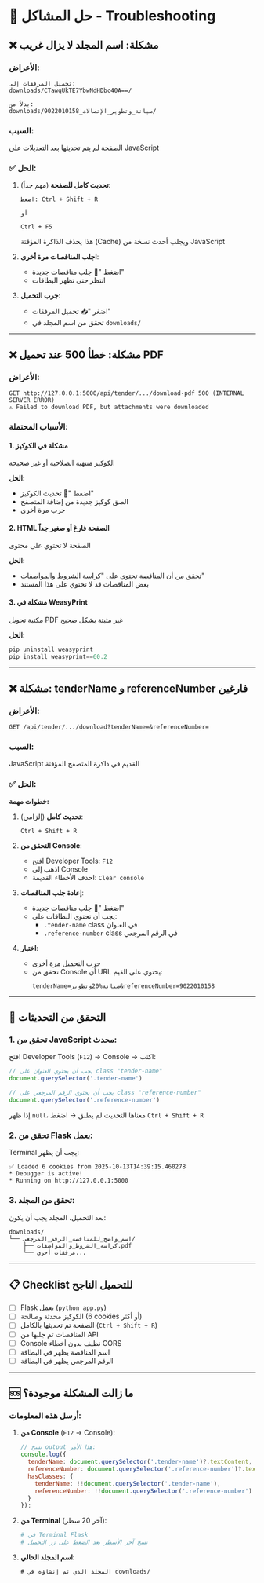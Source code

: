 # 🔧 حل المشاكل - Troubleshooting

## ❌ مشكلة: اسم المجلد لا يزال غريب

### الأعراض:
```
تحميل المرفقات إلى:
downloads/CTawqUkTE7YbwNdHDbc40A==/

بدلاً من:
downloads/صيانة_وتطوير_الإتصالات_9022010158/
```

### السبب:
الصفحة لم يتم تحديثها بعد التعديلات على JavaScript

### ✅ الحل:

1. **تحديث كامل للصفحة** (مهم جداً):
   ```
   اضغط: Ctrl + Shift + R
   
   أو
   
   Ctrl + F5
   ```
   هذا يحذف الذاكرة المؤقتة (Cache) ويجلب أحدث نسخة من JavaScript

2. **اجلب المناقصات مرة أخرى**:
   - اضغط "🔄 جلب مناقصات جديدة"
   - انتظر حتى تظهر البطاقات

3. **جرب التحميل**:
   - اضغر "📥 تحميل المرفقات"
   - تحقق من اسم المجلد في `downloads/`

---

## ❌ مشكلة: خطأ 500 عند تحميل PDF

### الأعراض:
```
GET http://127.0.0.1:5000/api/tender/.../download-pdf 500 (INTERNAL SERVER ERROR)
⚠️ Failed to download PDF, but attachments were downloaded
```

### الأسباب المحتملة:

#### 1. **مشكلة في الكوكيز**
الكوكيز منتهية الصلاحية أو غير صحيحة

**الحل:**
- اضغط "🍪 تحديث الكوكيز"
- الصق كوكيز جديدة من إضافة المتصفح
- جرب مرة أخرى

#### 2. **HTML الصفحة فارغ أو صغير جداً**
الصفحة لا تحتوي على محتوى

**الحل:**
- تحقق من أن المناقصة تحتوي على "كراسة الشروط والمواصفات"
- بعض المناقصات قد لا تحتوي على هذا المستند

#### 3. **مشكلة في WeasyPrint**
مكتبة تحويل PDF غير مثبتة بشكل صحيح

**الحل:**
```powershell
pip uninstall weasyprint
pip install weasyprint==60.2
```

---

## ❌ مشكلة: tenderName و referenceNumber فارغين

### الأعراض:
```
GET /api/tender/.../download?tenderName=&referenceNumber=
```

### السبب:
JavaScript القديم في ذاكرة المتصفح المؤقتة

### ✅ الحل:

**خطوات مهمة:**

1. **تحديث كامل** (إلزامي):
   ```
   Ctrl + Shift + R
   ```

2. **التحقق من Console**:
   - افتح Developer Tools: `F12`
   - اذهب إلى Console
   - احذف الأخطاء القديمة: `Clear console`

3. **إعادة جلب المناقصات**:
   - اضغط "🔄 جلب مناقصات جديدة"
   - يجب أن تحتوي البطاقات على:
     * `.tender-name` class في العنوان
     * `.reference-number` class في الرقم المرجعي

4. **اختبار**:
   - جرب التحميل مرة أخرى
   - تحقق من Console أن URL يحتوي على القيم:
     ```
     tenderName=صيانة%20وتطوير&referenceNumber=9022010158
     ```

---

## 🧪 التحقق من التحديثات

### 1. **تحقق من JavaScript محدث:**

افتح Developer Tools (`F12`) → Console → اكتب:
```javascript
// يجب أن يحتوي العنوان على class "tender-name"
document.querySelector('.tender-name')

// يجب أن يحتوي الرقم المرجعي على class "reference-number"  
document.querySelector('.reference-number')
```

إذا ظهر `null`، معناها التحديث لم يطبق → اضغط `Ctrl + Shift + R`

### 2. **تحقق من Flask يعمل:**

Terminal يجب أن يظهر:
```
✅ Loaded 6 cookies from 2025-10-13T14:39:15.460278
* Debugger is active!
* Running on http://127.0.0.1:5000
```

### 3. **تحقق من المجلد:**

بعد التحميل، المجلد يجب أن يكون:
```
downloads/
└── اسم_واضح_للمناقصة_الرقم_المرجعي/
    ├── كراسة_الشروط_والمواصفات.pdf
    └── مرفقات أخرى...
```

---

## 📋 Checklist للتحميل الناجح

- [ ] Flask يعمل (`python app.py`)
- [ ] الكوكيز محدثة وصالحة (6 cookies أو أكثر)
- [ ] الصفحة تم تحديثها بالكامل (`Ctrl + Shift + R`)
- [ ] المناقصات تم جلبها من API
- [ ] Console نظيف بدون أخطاء CORS
- [ ] اسم المناقصة يظهر في البطاقة
- [ ] الرقم المرجعي يظهر في البطاقة

---

## 🆘 ما زالت المشكلة موجودة؟

### أرسل هذه المعلومات:

1. **من Console** (`F12` → Console):
   ```javascript
   // نسخ output هذا الأمر:
   console.log({
     tenderName: document.querySelector('.tender-name')?.textContent,
     referenceNumber: document.querySelector('.reference-number')?.textContent,
     hasClasses: {
       tenderName: !!document.querySelector('.tender-name'),
       referenceNumber: !!document.querySelector('.reference-number')
     }
   });
   ```

2. **من Terminal** (آخر 20 سطر):
   ```powershell
   # في Terminal Flask
   # نسخ آخر الأسطر بعد الضغط على زر التحميل
   ```

3. **اسم المجلد الحالي**:
   ```
   # المجلد الذي تم إنشاؤه في downloads/
   ```
